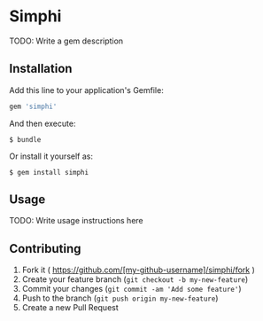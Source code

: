 # Simphi

TODO: Write a gem description

## Installation

Add this line to your application's Gemfile:

```ruby
gem 'simphi'
```

And then execute:

    $ bundle

Or install it yourself as:

    $ gem install simphi

## Usage

TODO: Write usage instructions here

## Contributing

1. Fork it ( https://github.com/[my-github-username]/simphi/fork )
2. Create your feature branch (`git checkout -b my-new-feature`)
3. Commit your changes (`git commit -am 'Add some feature'`)
4. Push to the branch (`git push origin my-new-feature`)
5. Create a new Pull Request
